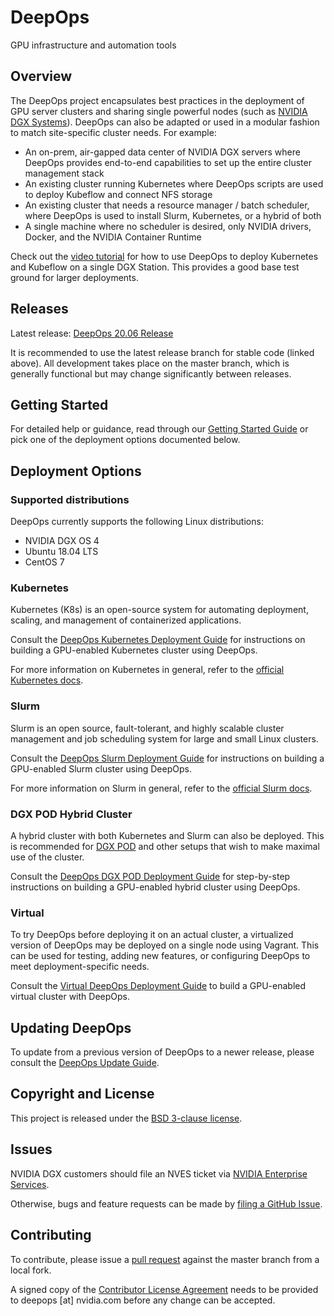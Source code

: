 DeepOps
===

GPU infrastructure and automation tools

## Overview

The DeepOps project encapsulates best practices in the deployment of GPU server clusters and sharing single powerful nodes (such as [NVIDIA DGX Systems](https://www.nvidia.com/en-us/data-center/dgx-systems/)). DeepOps can also be adapted or used in a modular fashion to match site-specific cluster needs. For example:

* An on-prem, air-gapped data center of NVIDIA DGX servers where DeepOps provides end-to-end capabilities to set up the entire cluster management stack
* An existing cluster running Kubernetes where DeepOps scripts are used to deploy Kubeflow and connect NFS storage
* An existing cluster that needs a resource manager / batch scheduler, where DeepOps is used to install Slurm, Kubernetes, or a hybrid of both
* A single machine where no scheduler is desired, only NVIDIA drivers, Docker, and the NVIDIA Container Runtime

Check out the [video tutorial](https://drive.google.com/file/d/1RNLQYlgJqE8JMv0np8SdEDqeCN2piavF/view) for how to use DeepOps to deploy Kubernetes and Kubeflow on a single DGX Station. This provides a good base test ground for larger deployments.

## Releases

Latest release: [DeepOps 20.06 Release](https://github.com/NVIDIA/deepops/releases/tag/20.06)

It is recommended to use the latest release branch for stable code (linked above). All development takes place on the master branch, which is generally functional but may change significantly between releases.

## Getting Started

For detailed help or guidance, read through our [Getting Started Guide](docs/getting-started.md) or pick one of the deployment options documented below.

## Deployment Options

### Supported distributions

DeepOps currently supports the following Linux distributions:

* NVIDIA DGX OS 4
* Ubuntu 18.04 LTS
* CentOS 7

### Kubernetes

Kubernetes (K8s) is an open-source system for automating deployment, scaling, and management of containerized applications.

Consult the [DeepOps Kubernetes Deployment Guide](docs/kubernetes-cluster.md) for instructions on building a GPU-enabled Kubernetes cluster using DeepOps.

For more information on Kubernetes in general, refer to the [official Kubernetes docs](https://kubernetes.io/docs/concepts/overview/what-is-kubernetes/).

### Slurm

Slurm is an open source, fault-tolerant, and highly scalable cluster management and job scheduling system for large and small Linux clusters.

Consult the [DeepOps Slurm Deployment Guide](docs/slurm-cluster.md) for instructions on building a GPU-enabled Slurm cluster using DeepOps.

For more information on Slurm in general, refer to the [official Slurm docs](https://slurm.schedmd.com/overview.html).

### DGX POD Hybrid Cluster

A hybrid cluster with both Kubernetes and Slurm can also be deployed. This is recommended for [DGX POD](https://www.nvidia.com/en-us/data-center/dgx-pod-reference-architecture/) and other setups that wish to make maximal use of the cluster.

Consult the [DeepOps DGX POD Deployment Guide](docs/dgx-pod.md) for step-by-step instructions on building a GPU-enabled hybrid cluster using DeepOps.

### Virtual

To try DeepOps before deploying it on an actual cluster, a virtualized version of DeepOps may be deployed on a single node using Vagrant. This can be used for testing, adding new features, or configuring DeepOps to meet deployment-specific needs.

Consult the [Virtual DeepOps Deployment Guide](virtual/README.md) to build a GPU-enabled virtual cluster with DeepOps.

## Updating DeepOps

To update from a previous version of DeepOps to a newer release, please consult the [DeepOps Update Guide](docs/update-deepops.md).

## Copyright and License

This project is released under the [BSD 3-clause license](https://github.com/NVIDIA/deepops/blob/master/LICENSE).

## Issues

NVIDIA DGX customers should file an NVES ticket via [NVIDIA Enterprise Services](https://nvid.nvidia.com/enterpriselogin/).

Otherwise, bugs and feature requests can be made by [filing a GitHub Issue](https://github.com/NVIDIA/deepops/issues/new).

## Contributing

To contribute, please issue a [pull request](https://help.github.com/articles/using-pull-requests/) against the master branch from a local fork.

A signed copy of the [Contributor License Agreement](https://raw.githubusercontent.com/NVIDIA/deepops/master/CLA) needs to be provided to deepops [at] nvidia.com before any change can be accepted.
